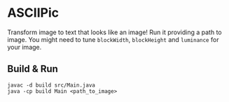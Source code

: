 # ASCIIPic
Transform image to text that looks like an image!
Run it providing a path to image. You might need to tune `blockWidth`, `blockHeight` and `luminance` for your image.

## Build & Run
```
javac -d build src/Main.java
java -cp build Main <path_to_image>
```
